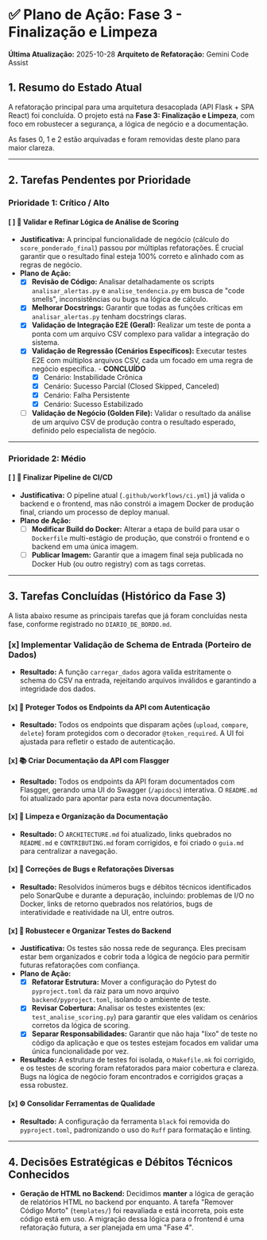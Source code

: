 # ✅ Plano de Ação: Fase 3 - Finalização e Limpeza

**Última Atualização:** 2025-10-28
**Arquiteto de Refatoração:** Gemini Code Assist

## 1. Resumo do Estado Atual

A refatoração principal para uma arquitetura desacoplada (API Flask + SPA React) foi concluída. O projeto está na **Fase 3: Finalização e Limpeza**, com foco em robustecer a segurança, a lógica de negócio e a documentação.

As fases 0, 1 e 2 estão arquivadas e foram removidas deste plano para maior clareza.

---

## 2. Tarefas Pendentes por Prioridade

### Prioridade 1: Crítico / Alto

#### [ ] 🧠 Validar e Refinar Lógica de Análise de Scoring

- **Justificativa:** A principal funcionalidade de negócio (cálculo do `score_ponderado_final`) passou por múltiplas refatorações. É crucial garantir que o resultado final esteja 100% correto e alinhado com as regras de negócio.
- **Plano de Ação:**
  - [x] **Revisão de Código:** Analisar detalhadamente os scripts `analisar_alertas.py` e `analise_tendencia.py` em busca de "code smells", inconsistências ou bugs na lógica de cálculo.
  - [x] **Melhorar Docstrings:** Garantir que todas as funções críticas em `analisar_alertas.py` tenham docstrings claras.
  - [x] **Validação de Integração E2E (Geral):** Realizar um teste de ponta a ponta com um arquivo CSV complexo para validar a integração do sistema.
  - [x] **Validação de Regressão (Cenários Específicos):** Executar testes E2E com múltiplos arquivos CSV, cada um focado em uma regra de negócio específica. - **CONCLUÍDO**
    - [x] Cenário: Instabilidade Crônica
    - [x] Cenário: Sucesso Parcial (Closed Skipped, Canceled)
    - [x] Cenário: Falha Persistente
    - [x] Cenário: Sucesso Estabilizado
  - [ ] **Validação de Negócio (Golden File):** Validar o resultado da análise de um arquivo CSV de produção contra o resultado esperado, definido pelo especialista de negócio.

---

### Prioridade 2: Médio

#### [ ] 🚀 Finalizar Pipeline de CI/CD

- **Justificativa:** O pipeline atual (`.github/workflows/ci.yml`) já valida o backend e o frontend, mas não constrói a imagem Docker de produção final, criando um processo de deploy manual.
- **Plano de Ação:**
  - [ ] **Modificar Build do Docker:** Alterar a etapa de build para usar o `Dockerfile` multi-estágio de produção, que constrói o frontend e o backend em uma única imagem.
  - [ ] **Publicar Imagem:** Garantir que a imagem final seja publicada no Docker Hub (ou outro registry) com as tags corretas.

---

## 3. Tarefas Concluídas (Histórico da Fase 3)

A lista abaixo resume as principais tarefas que já foram concluídas nesta fase, conforme registrado no `DIARIO_DE_BORDO.md`.

### [x] ️ Implementar Validação de Schema de Entrada (Porteiro de Dados)

- **Resultado:** A função `carregar_dados` agora valida estritamente o schema do CSV na entrada, rejeitando arquivos inválidos e garantindo a integridade dos dados.

#### [x] 🔐 Proteger Todos os Endpoints da API com Autenticação

- **Resultado:** Todos os endpoints que disparam ações (`upload`, `compare`, `delete`) foram protegidos com o decorador `@token_required`. A UI foi ajustada para refletir o estado de autenticação.

#### [x] 📚 Criar Documentação da API com Flasgger

- **Resultado:** Todos os endpoints da API foram documentados com Flasgger, gerando uma UI do Swagger (`/apidocs`) interativa. O `README.md` foi atualizado para apontar para esta nova documentação.

#### [x] 🧹 Limpeza e Organização da Documentação

- **Resultado:** O `ARCHITECTURE.md` foi atualizado, links quebrados no `README.md` e `CONTRIBUTING.md` foram corrigidos, e foi criado o `guia.md` para centralizar a navegação.

#### [x] 🐞 Correções de Bugs e Refatorações Diversas

- **Resultado:** Resolvidos inúmeros bugs e débitos técnicos identificados pelo SonarQube e durante a depuração, incluindo: problemas de I/O no Docker, links de retorno quebrados nos relatórios, bugs de interatividade e reatividade na UI, entre outros.

#### [x] 🔬 Robustecer e Organizar Testes do Backend

- **Justificativa:** Os testes são nossa rede de segurança. Eles precisam estar bem organizados e cobrir toda a lógica de negócio para permitir futuras refatorações com confiança.
- **Plano de Ação:**
  - [x] **Refatorar Estrutura:** Mover a configuração do Pytest do `pyproject.toml` da raiz para um novo arquivo `backend/pyproject.toml`, isolando o ambiente de teste.
  - [x] **Revisar Cobertura:** Analisar os testes existentes (ex: `test_analise_scoring.py`) para garantir que eles validam os cenários corretos da lógica de scoring.
  - [x] **Separar Responsabilidades:** Garantir que não haja "lixo" de teste no código da aplicação e que os testes estejam focados em validar uma única funcionalidade por vez.
- **Resultado:** A estrutura de testes foi isolada, o `Makefile.mk` foi corrigido, e os testes de scoring foram refatorados para maior cobertura e clareza. Bugs na lógica de negócio foram encontrados e corrigidos graças a essa robustez.

#### [x] ⚙️ Consolidar Ferramentas de Qualidade

- **Resultado:** A configuração da ferramenta `black` foi removida do `pyproject.toml`, padronizando o uso do `Ruff` para formatação e linting.

---

## 4. Decisões Estratégicas e Débitos Técnicos Conhecidos

- **Geração de HTML no Backend:** Decidimos **manter** a lógica de geração de relatórios HTML no backend por enquanto. A tarefa "Remover Código Morto" (`templates/`) foi reavaliada e está incorreta, pois este código está em uso. A migração dessa lógica para o frontend é uma refatoração futura, a ser planejada em uma "Fase 4".
